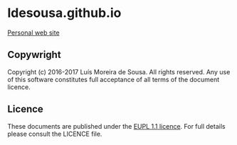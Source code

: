 # ldesousa.github.io

[Personal web site](http://ldsousa.github.io)

## Copywright

Copyright (c) 2016-2017 Luís Moreira de Sousa. All rights reserved. 
Any use of this software constitutes full acceptance of all terms of the 
document licence.

## Licence

These documents are published under the [EUPL 1.1 licence](https://joinup.ec.europa.eu/community/eupl/og_page/introduction-eupl-licence). 
For full details please consult the LICENCE file.
